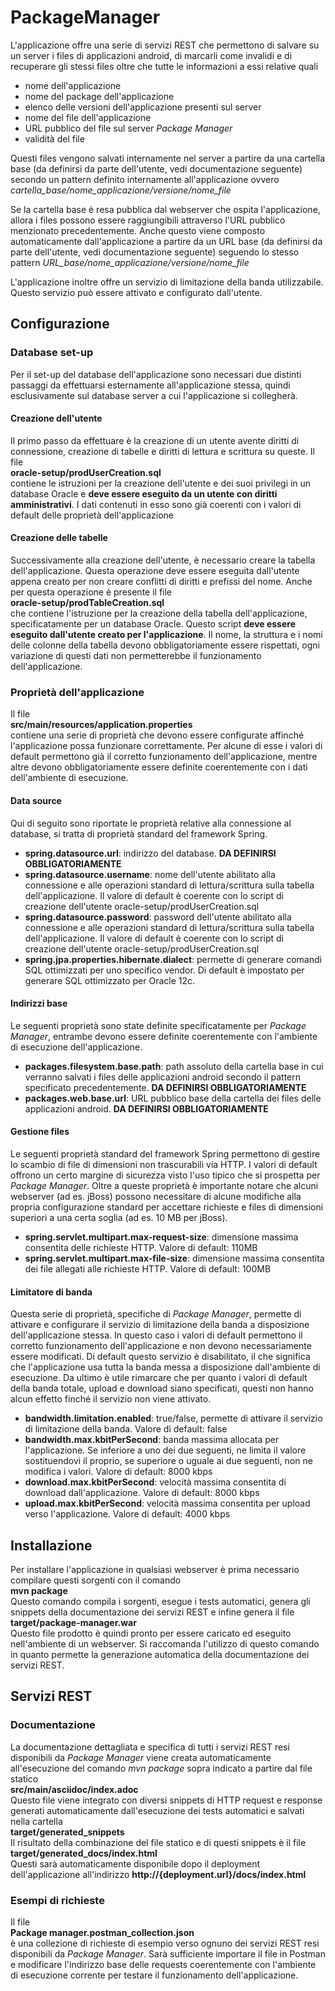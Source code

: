 # PackageManager
L'applicazione offre una serie di servizi REST che permettono di salvare su un server i files di applicazioni android, di marcarli come invalidi e di recuperare gli stessi files oltre che tutte le informazioni a essi relative quali 
* nome dell'applicazione
* nome del package dell'applicazione 
* elenco delle versioni dell'applicazione presenti sul server
* nome del file dell'applicazione
* URL pubblico del file sul server _Package Manager_
* validità del file

Questi files vengono salvati internamente nel server a partire da una cartella base (da definirsi da parte dell'utente, vedi documentazione seguente) secondo un pattern definito internamente all'applicazione ovvero
*cartella_base/nome_applicazione/versione/nome_file*

Se la cartella base è resa pubblica dal webserver che ospita l'applicazione, allora i files possono essere raggiungibili attraverso l'URL pubblico menzionato precedentemente. Anche questo viene composto automaticamente dall'applicazione a partire da un URL base (da definirsi da parte dell'utente, vedi documentazione seguente) seguendo lo stesso pattern
*URL_base/nome_applicazione/versione/nome_file*

L'applicazione inoltre offre un servizio di limitazione della banda utilizzabile. Questo servizio può essere attivato e configurato dall'utente. 

## Configurazione

### Database set-up
Per il set-up del database dell'applicazione sono necessari due distinti passaggi da effettuarsi esternamente all'applicazione stessa, quindi esclusivamente sul database server a cui l'applicazione si collegherà.
#### Creazione dell'utente
Il primo passo da effettuare è la creazione di un utente avente diritti di connessione, creazione di tabelle e diritti di lettura e scrittura su queste. Il file  
__oracle-setup/prodUserCreation.sql__  
contiene le istruzioni per la creazione dell'utente e dei suoi privilegi in un database Oracle e __deve essere eseguito da un utente con diritti amministrativi__. I dati contenuti in esso sono già coerenti con i valori di default delle proprietà dell'applicazione

#### Creazione delle tabelle
Successivamente alla creazione dell'utente, è necessario creare la tabella dell'applicazione. Questa operazione deve essere eseguita dall'utente appena creato per non creare conflitti di diritti e prefissi del nome. Anche per questa operazione è presente il file  
__oracle-setup/prodTableCreation.sql__  
che contiene l'istruzione per la creazione della tabella dell'applicazione, specificatamente per un database Oracle. Questo script __deve essere eseguito dall'utente creato per l'applicazione__. Il nome, la struttura e i nomi delle colonne della tabella devono obbligatoriamente essere rispettati, ogni variazione di questi dati non permetterebbe il funzionamento dell'applicazione.

### Proprietà dell'applicazione
Il file  
__src/main/resources/application.properties__  
contiene una serie di proprietà che devono essere configurate affinché l'applicazione possa funzionare correttamente. Per alcune di esse i valori di default permettono già il corretto funzionamento dell'applicazione, mentre altre devono obbligatoriamente essere definite coerentemente con i dati dell'ambiente di esecuzione.

#### Data source
Qui di seguito sono riportate le proprietà relative alla connessione al database, si tratta di proprietà standard del framework Spring.

* __spring.datasource.url__: indirizzo del database. __DA DEFINIRSI OBBLIGATORIAMENTE__
* __spring.datasource.username__: nome dell'utente abilitato alla connessione e alle operazioni standard di lettura/scrittura sulla tabella dell'applicazione. Il valore di default è coerente con lo script di creazione dell'utente oracle-setup/prodUserCreation.sql
* __spring.datasource.password__: password dell'utente abilitato alla connessione e alle operazioni standard di lettura/scrittura sulla tabella dell'applicazione. Il valore di default è coerente con lo script di creazione dell'utente oracle-setup/prodUserCreation.sql
* __spring.jpa.properties.hibernate.dialect__: permette di generare comandi SQL ottimizzati per uno specifico vendor. Di default è impostato per generare SQL ottimizzato per Oracle 12c. 

#### Indirizzi base
Le seguenti proprietà sono state definite specificatamente per *Package Manager*, entrambe devono essere definite coerentemente con l'ambiente di esecuzione dell'applicazione.

* __packages.filesystem.base.path__: path assoluto della cartella base in cui verranno salvati i files delle applicazioni android secondo il pattern specificato precedentemente. __DA DEFINIRSI OBBLIGATORIAMENTE__
* __packages.web.base.url__: URL pubblico base della cartella dei files delle applicazioni android. __DA DEFINIRSI OBBLIGATORIAMENTE__

#### Gestione files
Le seguenti proprietà standard del framework Spring permettono di gestire lo scambio di file di dimensioni non trascurabili via HTTP. I valori di default offrono un certo margine di sicurezza visto l'uso tipico che si prospetta per _Package Manager_. Oltre a queste proprietà è importante notare che alcuni webserver (ad es. jBoss) possono necessitare di alcune modifiche alla propria configurazione standard per accettare richieste e files di dimensioni superiori a una certa soglia (ad es. 10 MB per jBoss).

* __spring.servlet.multipart.max-request-size__: dimensione massima consentita delle richieste HTTP. Valore di default: 110MB
* __spring.servlet.multipart.max-file-size__: dimensione massima consentita dei file allegati alle richieste HTTP. Valore di default: 100MB

#### Limitatore di banda
Questa serie di proprietà, specifiche di *Package Manager*, permette di attivare e configurare il servizio di limitazione della banda a disposizione dell'applicazione stessa. In questo caso i valori di default permettono il corretto funzionamento dell'applicazione e non devono necessariamente essere modificati. Di default questo servizio è disabilitato, il che significa che l'applicazione usa tutta la banda messa a disposizione dall'ambiente di esecuzione. Da ultimo è utile rimarcare che per quanto i valori di default della banda totale, upload e download siano specificati, questi non hanno alcun effetto finché il servizio non viene attivato.

* __bandwidth.limitation.enabled__: true/false, permette di attivare il servizio di limitazione della banda. Valore di default: false
* __bandwidth.max.kbitPerSecond__: banda massima allocata per l'applicazione. Se inferiore a uno dei due seguenti, ne limita il valore sostituendovi il proprio, se superiore o uguale ai due seguenti, non ne modifica i valori. Valore di default: 8000 kbps
* __download.max.kbitPerSecond__: velocità massima consentita di download dall'applicazione. Valore di default: 8000 kbps
* __upload.max.kbitPerSecond__: velocità massima consentita per upload verso l'applicazione. Valore di default: 4000 kbps


## Installazione
Per installare l'applicazione in qualsiasi webserver è prima necessario compilare questi sorgenti con il comando  
__mvn package__  
Questo comando compila i sorgenti, esegue i tests automatici, genera gli snippets della documentazione dei servizi REST e infine genera il file  
__target/package-manager.war__  
Questo file prodotto è quindi pronto per essere caricato ed eseguito nell'ambiente di un webserver. Si raccomanda l'utilizzo di questo comando in quanto permette la generazione automatica della documentazione dei servizi REST.

## Servizi REST
### Documentazione
La documentazione dettagliata e specifica di tutti i servizi REST resi disponibili da _Package Manager_ viene creata automaticamente all'esecuzione del comando _mvn package_ sopra indicato a partire dal file statico  
__src/main/asciidoc/index.adoc__  
Questo file viene integrato con diversi snippets di HTTP request e response generati automaticamente dall'esecuzione dei tests automatici e salvati nella cartella  
__target/generated_snippets__  
Il risultato della combinazione del file statico e di questi snippets è il file  
__target/generated_docs/index.html__  
Questi sarà automaticamente disponibile dopo il deployment dell'applicazione all'indirizzo
__http://{deployment.url}/docs/index.html__

### Esempi di richieste
Il file  
__Package manager.postman_collection.json__  
è una collezione di richieste di esempio verso ognuno dei servizi REST resi disponibili da _Package Manager_. Sarà sufficiente importare il file in Postman e modificare l'indirizzo base delle requests coerentemente con l'ambiente di esecuzione corrente per testare il funzionamento dell'applicazione.